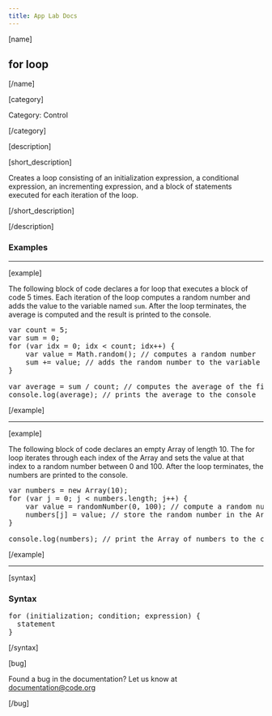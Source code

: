 ```yaml
---
title: App Lab Docs
---
```


[name]

## for loop

[/name]

[category]

Category: Control

[/category]

[description]

[short_description]

Creates a loop consisting of an initialization expression, a conditional expression, an incrementing expression, and a block of statements executed for each iteration of the loop.

[/short_description]

[/description]

### Examples
____________________________________________________

[example]

The following block of code declares a for loop that executes a block of code 5 times.
Each iteration of the loop computes a random number and adds the value to the variable named `sum`.
After the loop terminates, the average is computed and the result is printed to the console.

<pre>
var count = 5;
var sum = 0;
for (var idx = 0; idx < count; idx++) {
    var value = Math.random(); // computes a random number
    sum += value; // adds the random number to the variable sum
}

var average = sum / count; // computes the average of the five random numbers
console.log(average); // prints the average to the console
</pre>

[/example]
____________________________________________________

[example]

The following block of code declares an empty Array of length 10.
The for loop iterates through each index of the Array and sets the value at that index
to a random number between 0 and 100.
After the loop terminates, the numbers are printed to the console.

<pre>
var numbers = new Array(10);
for (var j = 0; j < numbers.length; j++) {
    var value = randomNumber(0, 100); // compute a random number between 0 and 100
    numbers[j] = value; // store the random number in the Array at the jth index
}

console.log(numbers); // print the Array of numbers to the console.
</pre>

[/example]

____________________________________________________

[syntax]

### Syntax
<pre>
for (initialization; condition; expression) {
  statement
}
</pre>

[/syntax]

[bug]

Found a bug in the documentation? Let us know at documentation@code.org

[/bug]
